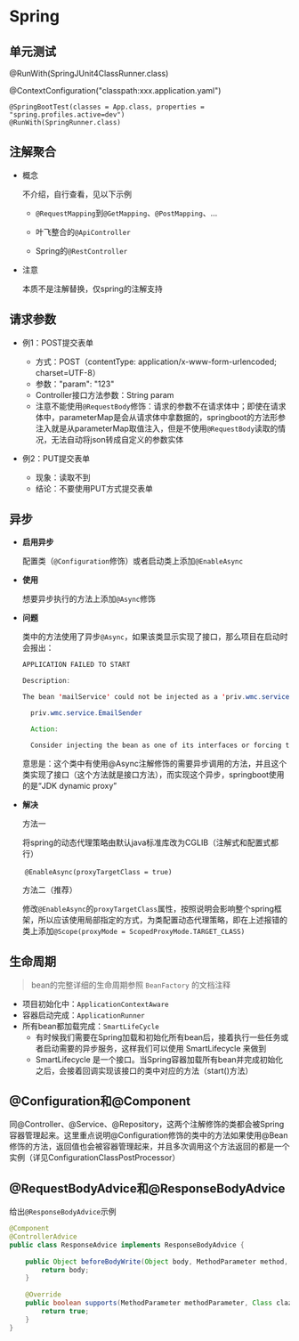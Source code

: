 # Spring

## 单元测试

@RunWith(SpringJUnit4ClassRunner.class)

@ContextConfiguration("classpath:xxx.application.yaml")



```
@SpringBootTest(classes = App.class, properties = "spring.profiles.active=dev")
@RunWith(SpringRunner.class)
```

## 注解聚合

- 概念

  不介绍，自行查看，见以下示例

  - `@RequestMapping`到`@GetMapping`、`@PostMapping`、...

  - 叶飞整合的`@ApiController`

  - Spring的`@RestController`

- 注意

  本质不是注解替换，仅spring的注解支持

## 请求参数

- 例1：POST提交表单
  - 方式：POST（contentType: application/x-www-form-urlencoded; charset=UTF-8）
  - 参数："param": "123"
  - Controller接口方法参数：String param
  - 注意不能使用`@RequestBody`修饰：请求的参数不在请求体中；即使在请求体中，parameterMap是会从请求体中拿数据的，springboot的方法形参注入就是从parameterMap取值注入，但是不使用`@RequestBody`读取的情况，无法自动将json转成自定义的参数实体

- 例2：PUT提交表单
  - 现象：读取不到
  - 结论：不要使用PUT方式提交表单

## 异步

- **启用异步**

  配置类（`@Configuration`修饰）或者启动类上添加`@EnableAsync`

- **使用**

  想要异步执行的方法上添加`@Async`修饰

- **问题**

  类中的方法使用了异步`@Async`，如果该类显示实现了接口，那么项目在启动时会报出：

  ```java
  APPLICATION FAILED TO START
  
  Description:
  
  The bean 'mailService' could not be injected as a 'priv.wmc.service.MailService' because it is a JDK dynamic proxy that implements:
  
    priv.wmc.service.EmailSender
  
    Action:
  
    Consider injecting the bean as one of its interfaces or forcing the use of CGLib-based proxies by setting proxyTargetClass=true on @EnableAsync and/or @EnableCaching.
  ```

  意思是：这个类中有使用@Async注解修饰的需要异步调用的方法，并且这个类实现了接口（这个方法就是接口方法），而实现这个异步，springboot使用的是“JDK dynamic proxy”

- **解决**

  方法一

  ​	将spring的动态代理策略由默认java标准库改为CGLIB（注解式和配置式都行）

  ​	`@EnableAsync(proxyTargetClass = true)`
  
  方法二（推荐）
  
  ​	修改`@EnableAsync`的`proxyTargetClass`属性，按照说明会影响整个spring框架，所以应该使用局部指定的方式，为类配置动态代理策略，即在上述报错的类上添加`@Scope(proxyMode = ScopedProxyMode.TARGET_CLASS)`

## 生命周期

>  bean的完整详细的生命周期参照 `BeanFactory` 的文档注释

- 项目初始化中：`ApplicationContextAware`
- 容器启动完成：`ApplicationRunner`
- 所有bean都加载完成：`SmartLifeCycle`
  - 有时候我们需要在Spring加载和初始化所有bean后，接着执行一些任务或者启动需要的异步服务，这样我们可以使用 SmartLifecycle 来做到
  - SmartLifecycle 是一个接口。当Spring容器加载所有bean并完成初始化之后，会接着回调实现该接口的类中对应的方法（start()方法）

## @Configuration和@Component

同@Controller、@Service、@Repository，这两个注解修饰的类都会被Spring容器管理起来。这里重点说明@Configuration修饰的类中的方法如果使用@Bean修饰的方法，返回值也会被容器管理起来，并且多次调用这个方法返回的都是一个实例（详见ConfigurationClassPostProcessor）

## @RequestBodyAdvice和@ResponseBodyAdvice

给出`@ResponseBodyAdvice`示例

```java
@Component
@ControllerAdvice
public class ResponseAdvice implements ResponseBodyAdvice {
    
    public Object beforeBodyWrite(Object body, MethodParameter method, MediaType mediaType, Class clazz, ServerHttpRequest request, ServerHttpResponse response) {
        return body;
    }
    
    @Override
    public boolean supports(MethodParameter methodParameter, Class clazz) {
        return true;
    }
}
```

